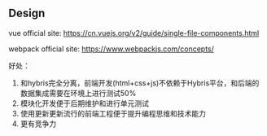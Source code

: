 ## Design

vue official site: https://cn.vuejs.org/v2/guide/single-file-components.html

webpack official site: https://www.webpackjs.com/concepts/

好处：
1. 和hybris完全分离，前端开发(html+css+js)不依赖于Hybris平台，和后端的数据集成需要在环境上进行测试50%
2. 模块化开发便于后期维护和进行单元测试
3. 使用更新更新流行的前端工程便于提升编程思维和技术能力
4. 更有竞争力